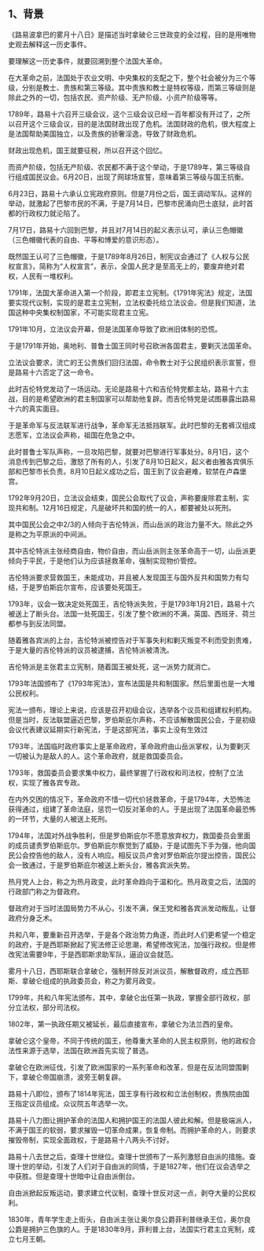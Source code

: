 <h2>1、背景</h2><p>《路易波拿巴的雾月十八日》是描述当时拿破仑三世政变的全过程，目的是用唯物史观去解释这一历史事件。</p><p>要理解这一历史事件，就要回溯到整个法国大革命。</p><p>在大革命之前，法国处于农业文明、中央集权的支配之下，整个社会被分为三个等级，分别是教士、贵族和第三等级。其中贵族和教士是特权等级，而第三等级则是除此之外的一切，包括农民、资产阶级、无产阶级、小资产阶级等等。</p><p>1789年，路易十六召开三级会议，这个三级会议已经一百年都没有开过了，之所以召开这个三级会议，目的是法国财政出现了危机。法国财政的危机，很大程度上是法国帮助美国独立，以及贵族的骄奢淫逸，导致了财政危机。</p><p>财政出现危机，国王就要征税，所以召开这个回忆。</p><p>而资产阶级，包括无产阶级、农民都不满于这个举动，于是1789年，第三等级自行组成国民议会。6月20日，出现了网球场宣誓，意味着第三等级与国王抗衡。</p><p>6月23日，路易十六承认立宪政府原则。但是7月份之后，国王调动军队。这样的举动，就激起了巴黎市民的不满，于是7月14日，巴黎市民涌向巴士底狱，此时首都的行政权力就沦陷了。</p><p>7月17日，路易十六回到巴黎，并且对7月14日的起义表示认可，承认三色帽徽（三色帽徽代表的自由、平等和博爱的意识形态）。</p><p>既然国王认可了三色帽徽，于是1789年8月26日，制宪议会通过了《人权与公民权宣言》，简称为“人权宣言”，表示，全国人民才是至高无上的，要废弃绝对君权，人民有一堆权利。</p><p>1791年，法国大革命进入第一个阶段，即君主立宪制。《1791年宪法》规定，法国要实现代议制，实现的是君主立宪制，立法权委托给立法议会。但是我们知道，法国这种中央集权制国家，不可能实现君主立宪。</p><p>1791年10月，立法议会开幕，但是法国革命导致了欧洲旧体制的恐慌。</p><p>于是1791年开始，奥地利、普鲁士国王同时号召欧洲各国君主，要剿灭法国革命。</p><p>立法议会要求，流亡的王公贵族们回归法国，命令教士对于公民组织表示宣誓，但是路易十六否定了这一命令。</p><p>此时吉伦特党发动了一场运动。无论是路易十六和吉伦特党都主站，路易十六主战，目的是希望欧洲的君主制国家可以帮助他复辟。而吉伦特党是试图暴露出路易十六的真实面目。</p><p>于是革命军与反法联军进行战争，革命军无法抵挡联军。此时巴黎的无套裤汉组成志愿军，立法议会声称，祖国在危急之中。</p><p>此时普鲁士军队声称，一旦攻陷巴黎，就要对巴黎进行军事处分。8月1日，这个消息传到巴黎之后，激怒了所有的人，引发了8月10日起义，起义者由雅各宾俱乐部和巴黎市长负责。8月10日起义成功之后，国王到了议会避难，软禁在卢森堡宫。</p><p>1792年9月20日，立法议会结束，国民公会取代了议会，声称要废除君主制，实现共和制。12月16日规定，凡是破坏共和国的统一的人，都要被处以死刑。</p><p>其中国民公会之中2/3的人倾向于吉伦特派，而山岳派的政治力量不大。除此之外是称之为平原派的中间派。</p><p>其中吉伦特派主张经商自由，物价自由，而山岳派则主张革命高于一切，山岳派更倾向于平民，于是他们认为应该拯救革命，强制实现物价管控。</p><p>吉伦特派要求营救国王，未能成功，并且被人发现国王与国外反共和国势力有勾结，于是罗伯斯庇尔宣布，应该要处死国王。</p><p>1793年，议会一致决定处死国王，吉伦特派失败，于是1793年1月21日，路易十六被送上了断头台。法国一处死国王，引发了整个欧洲的不满，英国、西班牙、荷兰都参与到反法同盟。</p><p>随着雅各宾派的上台，吉伦特派被控告对于军事失利和剿灭叛变不利而受到责难，于是大量的吉伦特派的议员被逮捕，吉伦特派被清洗。</p><p>吉伦特派是主张君主立宪制，随着国王被处死，这一派势力就消亡。</p><p>1793年法国颁布了《1793年宪法》，宣布法国是共和制国家。然后里面也是一大堆公民权利。</p><p>宪法一颁布，理论上来说，应该是召开初级会议，选举各个议员和组建权利机构。但是当时，反法联盟逼近巴黎，罗伯斯庇尔声称，不应该解散国民公会，于是初级会议代表建议延期实行新宪法，于是这部宪法，事实上没有生效过</p><p>1793年，法国临时政府事实上是革命政府，革命政府由山岳派掌权，认为要剿灭一切被认为是敌人的人。这个革命政府，就是救国委员会。</p><p>1793年，救国委员会要求集中权力，最终掌握了行政权和司法权，控制了立法权，实现了雅各宾专政。</p><p>在内外交困的情况下，革命政府不惜一切代价拯救革命，于是1794年，大恐怖法获得通过，组建了革命法庭，惩罚一切反对革命的人。于是出现了法国革命最恐怖的一环节，大量的人被送上死刑。</p><p>1794年，法国对外战争胜利，但是罗伯斯庇尔不愿意放弃权力，救国委员会里面的成员谴责罗伯斯庇尔。罗伯斯庇尔察觉到了威胁，于是试图先下手为强，他向国民公会控告他的敌人，没有人响应。相反议员卢舍对罗伯斯庇尔提出控告，国民公会一致通过，于是罗伯斯庇尔被送上断头台，雅各宾派失势。</p><p>热月党人上台，称之为热月政变，此时革命趋向于温和化。热月政变之后，法国的行政部门称之为督政府。</p><p>督政府对于当时法国局势力不从心，引发不满，保王党和雅各宾派发动叛乱，让督政府分身乏术。</p><p>共和八年，要重新召开选举，于是各个政治势力角逐，而此时人们更希望一个稳定的政府，于是西耶斯掀起了宪法修正论思潮，希望修改宪法，加强行政权。但是修改宪法需要9年，于是西耶斯求助军队，逼迫议会就范。</p><p>雾月十八日，西耶斯联合拿破仑，强制开除反对派议员，解散督政府，成立西耶斯、拿破仑组成的执政委员会，称之为雾月政变。</p><p>1799年，共和八年宪法颁布，其中，拿破仑出任第一执政，掌握全部行政权，部分立法权，部分司法权。</p><p>1802年，第一执政任期又被延长，最后直接宣布，拿破仑为法兰西的皇帝。</p><p>拿破仑这个皇帝，不同于传统的国王，他尊重大革命的人民主权原则，他的政权合法性来源于选举，法国在欧洲首先实现了普选。</p><p>拿破仑在欧洲征伐，引发了欧洲国家的一系列革命和改革，但是在反法同盟围剿下，拿破仑帝国崩溃，波旁王朝复辟。</p><p>路易十八即位，颁布了1814年宪法，国王享有行政权和立法创制权，贵族院由国王指定议员组成。众议院五年选举一次。</p><p>路易十八力图让拥护革命的法国人和拥护国王的法国人彼此和解。但是极端派人，不满于国王的软弱，要求摧毁一切革命成果，恢复帝制。而拥护革命的人，则要求摧毁帝制，实现全面政权，于是路易十八两头不讨好。</p><p>路易十八去世之后，查理十世继位。查理十世颁布了一系列激怒自由派的措施。查理十世的举动，引发了人们对于自由派的同情，于是1827年，他们在议会选举之中获胜。但是查理十世暗中让自由派倒台。</p><p>自由派掀起反叛运动，要求建立代议制，查理十世反对这一点，剥夺大量的公民权利。</p><p>1830年，青年学生走上街头，自由派主张让奥尔良公爵菲利普继承王位，奥尔良公爵是拥护三色旗的人。于是1830年9月，菲利普上台，法国实行君主立宪制，成立七月王朝。</p><p></p>